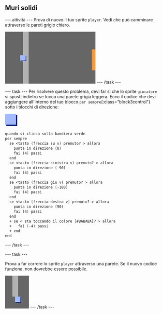## Muri solidi

\--- attività \--- Prova di nuovo il tuo sprite `player`. Vedi che può camminare attraverso le pareti grigio chiaro.

![schermata](images/world-walls.png) \--- /task \---

\--- task \--- Per risolvere questo problema, devi far sì che lo sprite `giocatore` si sposti indietro se tocca una parete grigia leggera. Ecco il codice che devi aggiungere all'interno del tuo blocco `per sempre`{:class="block3control"} sotto i blocchi di direzione:

![player](images/player.png)

```blocks3
quando si clicca sulla bandiera verde
per sempre 
  se <tasto (freccia su v) premuto? > allora 
    punta in direzione (0)
    fai (4) passi
  end
  se <tasto (freccia sinistra v) premuto? > allora 
    punta in direzione (-90)
    fai (4) passi
  end
  se <tasto (freccia giu v) premuto? > allora 
    punta in direzione (-180)
    fai (4) passi
  end
  se <tasto [freccia destra v] premuto? > allora 
    punta in direzione (90)
    fai (4) passi
  end
  + se < sta toccando il colore [#BABABA]? > allora 
  +   fai (-4) passi
  + end
end
```

\--- /task \---

\--- task \---

Prova a far correre lo sprite `player` attraverso una parete. Se il nuovo codice funziona, non dovrebbe essere possibile.

![screenshot](images/world-walls-test.png) \--- /task \---